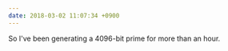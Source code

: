 ```yaml
---
date: 2018-03-02 11:07:34 +0900
---
```

So I've been generating a 4096-bit prime for more than an hour.

